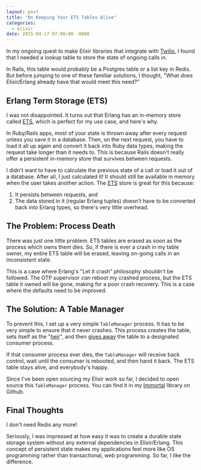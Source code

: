 ```yaml
---
layout: post
title: "On Keeping Your ETS Tables Alive"
categories:
  - elixir
date: 2015-04-17 07:00:00 -0800
---
```


In my ongoing quest to make Elixir libraries that integrate with 
[Twilio][twilio], I found that I needed a lookup table to store the state of 
ongoing calls in.

In Rails, this table would probably be a Postgres table or a list key in Redis. 
But before jumping to one of these familiar solutions, I thought, "What does 
Elixir/Erlang already have that would meet this need?"

<!-- more -->

## Erlang Term Storage (ETS)

I was not disappointed. It turns out that Erlang has an in-memory store called
[ETS][ets], which is perfect for my use case, and here's why.

In Ruby/Rails apps, most of your state is thrown away after every request unless 
you save it in a database. Then, on the next request, you have to load it all up 
again and convert it back into Ruby data types, making the request take longer 
than it needs to. This is because Rails doesn't really offer a persistent 
in-memory store that survives between requests.

I didn't want to have to calculate the previous state of a call or load it out
of a database. After all, I just calculated it! It should still be available
in memory when the user takes another action. The [ETS][ets] store is great for
this because:

1. It persists between requests, and 
2. The data stored in it (regular Erlang tuples) doesn't have to be converted 
   back into Erlang types, so there's very little overhead.

## The Problem: Process Death

There was just one little problem. ETS tables are erased as soon as the process
which owns them dies. So, if there is ever a crash in my table owner, my
entire ETS table will be erased, leaving on-going calls in an inconsistent 
state.

This is a case where Erlang's "Let it crash" philosophy shouldn't be followed.
The OTP supervisor _can_ reboot my crashed process, but the ETS table it owned 
will be gone, making for a poor crash recovery. This is a case where the
defaults need to be improved.

## The Solution: A Table Manager

To prevent this, I set up a very simple `TableManager` process. It has to be
very simple to ensure that _it_ never crashes. This process creates the table,
sets itself as the "[heir][heir]", and then [gives away][give-away] the table 
to a designated consumer process.

If that consumer process ever dies, the `TableManager` will receive back
control, wait until the consumer is rebooted, and then hand it back. The ETS
table stays alive, and everybody's happy.

Since I've been open sourcing my Elixir work so far, I decided to open source
this `TableManager` process. You can find it in my [Immortal][immortal] library
on Github.

## Final Thoughts

I don't need Redis any more!

Seriously, I was impressed at how easy it was to create a durable state storage
system without any external dependencies in Elixir/Erlang. This concept of
persistent state makes my applications feel more like OS programming rather than
transactional, web programming. So far, I like the difference.

[ets]: http://www.erlang.org/doc/man/ets.html
[heir]: http://www.erlang.org/doc/man/ets.html#heir
[give-away]: http://www.erlang.org/doc/man/ets.html#give_away-3
[immortal]: https://github.com/danielberkompas/immortal
[twilio]: http://twilio.com
